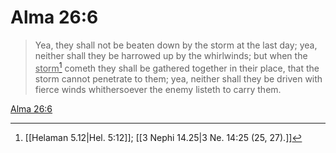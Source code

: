 # Alma 26:6

> Yea, they shall not be beaten down by the storm at the last day; yea, neither shall they be harrowed up by the whirlwinds; but when the <u>storm</u>[^a] cometh they shall be gathered together in their place, that the storm cannot penetrate to them; yea, neither shall they be driven with fierce winds whithersoever the enemy listeth to carry them.

[Alma 26:6](https://www.churchofjesuschrist.org/study/scriptures/bofm/alma/26?lang=eng&id=p6#p6)


[^a]: [[Helaman 5.12|Hel. 5:12]]; [[3 Nephi 14.25|3 Ne. 14:25 (25, 27).]]
